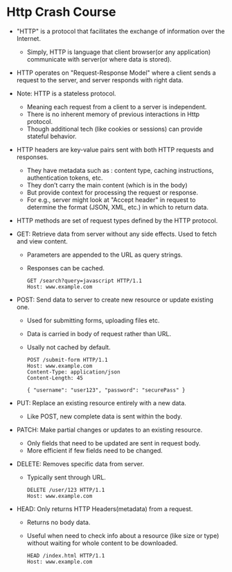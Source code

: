 # Http Crash Course

- "HTTP" is a protocol that facilitates the exchange of information over the Internet.
  - Simply, HTTP is language that client browser(or any application) communicate with server(or where data is stored).


- HTTP operates on "Request-Response Model" where a client sends a request to the server, and server responds with right data.


- Note: HTTP is a stateless protocol.
  - Meaning each request from a client to a server is independent.
  - There is no inherent memory of previous interactions in Http protocol.
  - Though additional tech (like cookies or sessions) can provide stateful behavior.


- HTTP headers are key-value pairs sent with both HTTP requests and responses.
  - They have metadata such as : content type, caching instructions, authentication tokens, etc.
  - They don’t carry the main content (which is in the body)
  - But provide context for processing the request or response.
  - For e.g., server might look at "Accept header" in request to determine the format (JSON, XML, etc.) in which to return data.


- HTTP methods are set of request types defined by the HTTP protocol.

- GET: Retrieve data from server without any side effects. Used to fetch and view content.
  - Parameters are appended to the URL as query strings.
  - Responses can be cached.
    
    ```
    GET /search?query=javascript HTTP/1.1
    Host: www.example.com
    ```
 
- POST: Send data to server to create new resource or update existing one.
  - Used for submitting forms, uploading files etc.
  - Data is carried in body of request rather than URL.
  - Usally not cached by default.
    
    ```
    POST /submit-form HTTP/1.1
    Host: www.example.com
    Content-Type: application/json
    Content-Length: 45

    { "username": "user123", "password": "securePass" }
    ```

- PUT: Replace an existing resource entirely with a new data.
  - Like POST, new complete data is sent within the body.


- PATCH: Make partial changes or updates to an existing resource.
  - Only fields that need to be updated are sent in request body.
  - More efficient if few fields need to be changed.


- DELETE: Removes specific data from server.
  - Typically sent through URL.
  
    ```
    DELETE /user/123 HTTP/1.1
    Host: www.example.com
    ```


- HEAD: Only returns HTTP Headers(metadata) from a request.
  - Returns no body data.
  - Useful when need to check info about a resource (like size or type) without waiting for whole content to be downloaded.
    
    ```
    HEAD /index.html HTTP/1.1
    Host: www.example.com
    ```